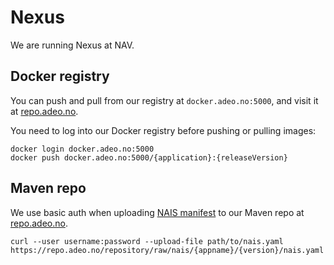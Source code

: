 Nexus
=====

We are running Nexus at NAV.


## Docker registry

You can push and pull from our registry at `docker.adeo.no:5000`, and visit it at [repo.adeo.no](https://repo.adeo.no/#browse/browse/components:docker).

You need to log into our Docker registry before pushing or pulling images:

```text
docker login docker.adeo.no:5000
docker push docker.adeo.no:5000/{application}:{releaseVersion}
```


## Maven repo

We use basic auth when uploading [NAIS manifest](/contracts#nais-manifest) to our Maven repo at [repo.adeo.no](https://repo.adeo.no/).

```
curl --user username:password --upload-file path/to/nais.yaml https://repo.adeo.no/repository/raw/nais/{appname}/{version}/nais.yaml
```
